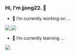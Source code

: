 ### Hi, I'm jjong22. 👋

<!--
**jjong22/jjong22** is a ✨ _special_ ✨ repository because its `README.md` (this file) appears on your GitHub profile.

Here are some ideas to get you started:


- 🔭 I’m currently working on ... 
- 🌱 I’m currently learning ...
- 👯 I’m looking to collaborate on ...
- 🤔 I’m looking for help with ...
- 💬 Ask me about ...
- 📫 How to reach me: ...
- 😄 Pronouns: ...
- ⚡ Fun fact: ...
-->

- 🔭 I’m currently working on ... 
<span>
  <a href="https://www.postech.ac.kr/">
    <img src="https://img.shields.io/badge/POSTECH-A8B9CC?style=flat-square&logo=Piapro&logoColor=FF7F00&color=C80150">
  </a>
</span>

<span>
  <a href="https://github.com/GPOS-Gamemakers-in-POSTECH">
    <img src="https://img.shields.io/badge/G POS-A8B9CC?style=flat-square&logo=Groupon&logoColor=000000&color=5CF6C7">
  </a>
</span>

- 🌱 I’m currently learning ...
<span>
  <a href="https://cryptohack.org/">
    <img src="https://img.shields.io/badge/Crypto-A8B9CC?style=flat-square&logo=Let's%20Encrypt&logoColor=FF7F00&color=FEA51D">
  </a>
</span>
